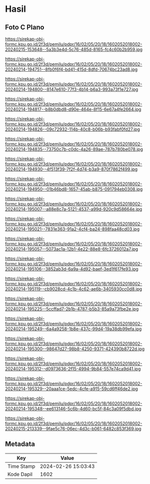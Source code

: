 # Hasil

## Foto C Plano

https://sirekap-obj-formc.kpu.go.id/2f3d/pemilu/pdpr/16/02/05/20/18/1602052018002-20240215-153648--5a3b3e4d-5c76-485d-8165-fc4c60b2b959.jpg

https://sirekap-obj-formc.kpu.go.id/2f3d/pemilu/pdpr/16/02/05/20/18/1602052018002-20240214-194751--8fb0f6f4-bd41-415d-8dfd-70674bc23ad8.jpg

https://sirekap-obj-formc.kpu.go.id/2f3d/pemilu/pdpr/16/02/05/20/18/1602052018002-20240214-194800--8147e610-77f3-4b14-b6a3-993a73f1e727.jpg

https://sirekap-obj-formc.kpu.go.id/2f3d/pemilu/pdpr/16/02/05/20/18/1602052018002-20240214-194817--b8b0dbd8-d90e-464e-8f15-6e67a4fe2664.jpg

https://sirekap-obj-formc.kpu.go.id/2f3d/pemilu/pdpr/16/02/05/20/18/1602052018002-20240214-194826--09c72932-114b-40c8-b06b-b93fabf0fd27.jpg

https://sirekap-obj-formc.kpu.go.id/2f3d/pemilu/pdpr/16/02/05/20/18/1602052018002-20240214-194835--73750c7b-c0dc-4a26-89ae-787b780be078.jpg

https://sirekap-obj-formc.kpu.go.id/2f3d/pemilu/pdpr/16/02/05/20/18/1602052018002-20240214-194930--4f513f39-7f2f-4d74-b3a9-870f7862f499.jpg

https://sirekap-obj-formc.kpu.go.id/2f3d/pemilu/pdpr/16/02/05/20/18/1602052018002-20240214-194950--01b46bd8-1657-45ab-b875-091794eb0308.jpg

https://sirekap-obj-formc.kpu.go.id/2f3d/pemilu/pdpr/16/02/05/20/18/1602052018002-20240214-195007--a88e8c7a-5121-4537-a99d-920c9d58664e.jpg

https://sirekap-obj-formc.kpu.go.id/2f3d/pemilu/pdpr/16/02/05/20/18/1602052018002-20240214-195021--7831e363-91a2-4cf4-ba24-898faa48cd03.jpg

https://sirekap-obj-formc.kpu.go.id/2f3d/pemilu/pdpr/16/02/05/20/18/1602052018002-20240214-195057--5073ac1a-12b1-4e22-88e8-6fc3726012a7.jpg

https://sirekap-obj-formc.kpu.go.id/2f3d/pemilu/pdpr/16/02/05/20/18/1602052018002-20240214-195106--3852ab3d-6a9a-4d92-baef-3ed1f617fe93.jpg

https://sirekap-obj-formc.kpu.go.id/2f3d/pemilu/pdpr/16/02/05/20/18/1602052018002-20240214-195119--cb9028cd-4c1b-4c62-ae6b-3405930cc0d8.jpg

https://sirekap-obj-formc.kpu.go.id/2f3d/pemilu/pdpr/16/02/05/20/18/1602052018002-20240214-195225--5ccffad7-2b1b-4787-b5b3-85a9a73fbe2e.jpg

https://sirekap-obj-formc.kpu.go.id/2f3d/pemilu/pdpr/16/02/05/20/18/1602052018002-20240214-195249--6a4a9258-1b8e-437c-99d4-19a38db99efa.jpg

https://sirekap-obj-formc.kpu.go.id/2f3d/pemilu/pdpr/16/02/05/20/18/1602052018002-20240214-195300--98647d27-98b8-4250-9371-424390b8722d.jpg

https://sirekap-obj-formc.kpu.go.id/2f3d/pemilu/pdpr/16/02/05/20/18/1602052018002-20240214-195312--d0973636-2f15-4994-9b84-557e74ca9d41.jpg

https://sirekap-obj-formc.kpu.go.id/2f3d/pemilu/pdpr/16/02/05/20/18/1602052018002-20240214-195329--20aaa1ce-5edc-4cfe-a915-59cd6ff46de2.jpg

https://sirekap-obj-formc.kpu.go.id/2f3d/pemilu/pdpr/16/02/05/20/18/1602052018002-20240214-195348--ee613146-5c6b-4d60-bc5f-84c3a09f5dbd.jpg

https://sirekap-obj-formc.kpu.go.id/2f3d/pemilu/pdpr/16/02/05/20/18/1602052018002-20240215-213339--9fae5c76-06ec-4d3c-b061-6482c853f369.jpg


## Metadata

| Key        | Value               |
| ---------- | ------------------- |
| Time Stamp | 2024-02-26 15:03:43 |
| Kode Dapil | 1602                |



